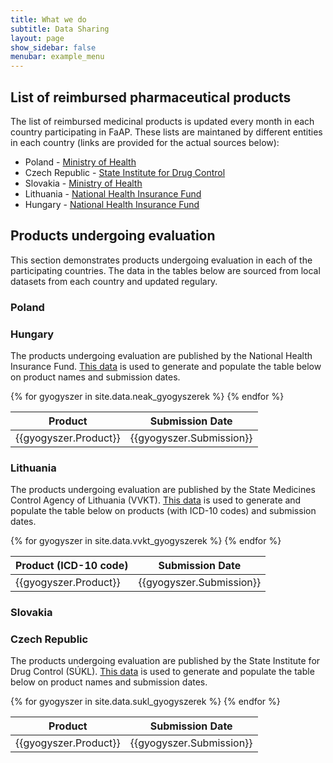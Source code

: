 ```yaml
---
title: What we do
subtitle: Data Sharing
layout: page
show_sidebar: false
menubar: example_menu
---
```


## List of reimbursed pharmaceutical products

The list of reimbursed medicinal products is updated every month in each country participating in FaAP. These lists are maintaned by different entities in each country (links are provided for the actual sources below):
* Poland - [Ministry of Health](https://www.gov.pl/web/zdrowie/obwieszczenia-ministra-zdrowia-lista-lekow-refundowanych?target=_blank) 
* Czech Republic - [State Institute for Drug Control](http://www.sukl.cz/sukl/seznam-leciv-a-pzlu-hrazenych-ze-zdrav-pojisteni?target=_blank)
* Slovakia - [Ministry of Health](https://www.mzsr.sk/?zoznam-kategorizovanych-liekov?target=_blank)
* Lithuania - [National Health Insurance Fund](http://www.vlk.lt/privalomojo-sveikatos-draudimo-taryba/privalomojo-sveikatos-draudimo-tarnybos-nutarimai?target=_blank)
* Hungary - [National Health Insurance Fund](http://neak.gov.hu/felso_menu/szakmai_oldalak/gyogyszer_segedeszkoz_gyogyfurdo_tamogatas/egeszsegugyi_vallalkozasoknak/pupha/Vegleges_PUPHA.html?target=_blank)

## Products undergoing evaluation

This section demonstrates products undergoing evaluation in each of the participating countries. The data in the tables below are sourced from local datasets from each country and updated regulary.

### Poland

### Hungary

The products undergoing evaluation are published by the National Health Insurance Fund. [This data](www.neak.gov.hu/felso_menu/szakmai_oldalak/gyogyszer_segedeszkoz_gyogyfurdo_tamogatas/egeszsegugyi_vallalkozasoknak/gyartok_forgalomba_hozok/KERELEM_IND_ELJ_GYOGYSZ_TAPSZ.html7?target=_blank) is used to generate and populate the table below on product names and submission dates.

<table id="table_id">
<thead>
<tr>
<th>Product</th>
<th>Submission Date</th>
</tr>
</thead>
{% for gyogyszer in site.data.neak_gyogyszerek %}
  <tr>
    <td>{{gyogyszer.Product}}</td>
    <td>{{gyogyszer.Submission}}</td>
  </tr>
{% endfor %}
</table>

### Lithuania

The products undergoing evaluation are published by the State Medicines Control Agency of Lithuania (VVKT). [This data](https://vvkt.lt/index.php?2442135045) is used to generate and populate the table below on products (with ICD-10 codes) and submission dates.

<table id="table_id3">
<thead>
<tr>
<th>Product (ICD-10 code)</th>
<th>Submission Date</th>
</tr>
</thead>
{% for gyogyszer in site.data.vvkt_gyogyszerek %}
  <tr>
    <td>{{gyogyszer.Product}}</td>
    <td>{{gyogyszer.Submission}}</td>
  </tr>
{% endfor %}
</table>

### Slovakia

### Czech Republic

The products undergoing evaluation are published by the State Institute for Drug Control (SÚKL). [This data](http://www.sukl.cz/sukl/prehled-spravnich-rizeni?target=blank) is used to generate and populate the table below on product names and submission dates.

<table id="table_id2">
<thead>
<tr>
<th>Product</th>
<th>Submission Date</th>
</tr>
</thead>
{% for gyogyszer in site.data.sukl_gyogyszerek %}
  <tr>
    <td>{{gyogyszer.Product}}</td>
    <td>{{gyogyszer.Submission}}</td>
  </tr>
{% endfor %}
</table>
